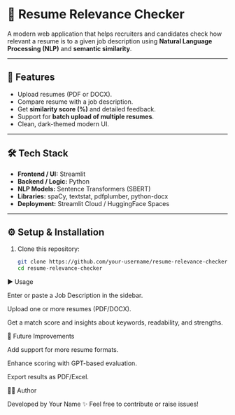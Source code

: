 # 📄 Resume Relevance Checker

A modern web application that helps recruiters and candidates check how relevant a resume is to a given job description using **Natural Language Processing (NLP)** and **semantic similarity**.

---

## 🚀 Features
- Upload resumes (PDF or DOCX).
- Compare resume with a job description.
- Get **similarity score (%)** and detailed feedback.
- Support for **batch upload of multiple resumes**.
- Clean, dark-themed modern UI.

---

## 🛠 Tech Stack
- **Frontend / UI:** Streamlit  
- **Backend / Logic:** Python  
- **NLP Models:** Sentence Transformers (SBERT)  
- **Libraries:** spaCy, textstat, pdfplumber, python-docx  
- **Deployment:** Streamlit Cloud / HuggingFace Spaces  

---

## ⚙️ Setup & Installation

1. Clone this repository:
   ```bash
   git clone https://github.com/your-username/resume-relevance-checker.git
   cd resume-relevance-checker
▶️ Usage

Enter or paste a Job Description in the sidebar.

Upload one or more resumes (PDF/DOCX).

Get a match score and insights about keywords, readability, and strengths.

📌 Future Improvements

Add support for more resume formats.

Enhance scoring with GPT-based evaluation.

Export results as PDF/Excel.

👨‍💻 Author

Developed by Your Name ✨
Feel free to contribute or raise issues!
